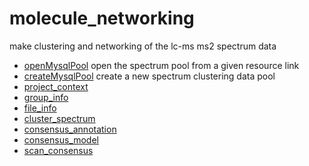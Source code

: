 ﻿# molecule_networking

make clustering and networking of the lc-ms ms2 spectrum data

+ [openMysqlPool](molecule_networking/openMysqlPool.1) open the spectrum pool from a given resource link
+ [createMysqlPool](molecule_networking/createMysqlPool.1) create a new spectrum clustering data pool
+ [project_context](molecule_networking/project_context.1) 
+ [group_info](molecule_networking/group_info.1) 
+ [file_info](molecule_networking/file_info.1) 
+ [cluster_spectrum](molecule_networking/cluster_spectrum.1) 
+ [consensus_annotation](molecule_networking/consensus_annotation.1) 
+ [consensus_model](molecule_networking/consensus_model.1) 
+ [scan_consensus](molecule_networking/scan_consensus.1) 
